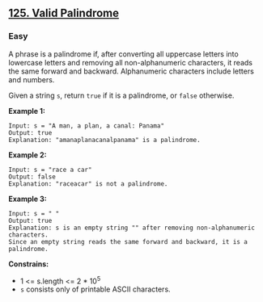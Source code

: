 ## [125. Valid Palindrome](https://leetcode.com/problems/valid-palindrome/?envType=list&envId=p9noolei)

### Easy

A phrase is a palindrome if, after converting all uppercase letters into lowercase letters and removing all non-alphanumeric characters, it reads the same forward and backward. Alphanumeric characters include letters and numbers.  

Given a string `s`, return `true` if it is a palindrome, or `false` otherwise.  

**Example 1:**  

```
Input: s = "A man, a plan, a canal: Panama"  
Output: true  
Explanation: "amanaplanacanalpanama" is a palindrome.  
```


**Example 2:**  

```
Input: s = "race a car"  
Output: false  
Explanation: "raceacar" is not a palindrome.  
```


**Example 3:**  

```
Input: s = " "  
Output: true  
Explanation: s is an empty string "" after removing non-alphanumeric characters.  
Since an empty string reads the same forward and backward, it is a palindrome.  
```


**Constrains:**  

* 1 <= s.length <= 2 * 10<sup>5</sup>  
* `s` consists only of printable ASCII characters.  